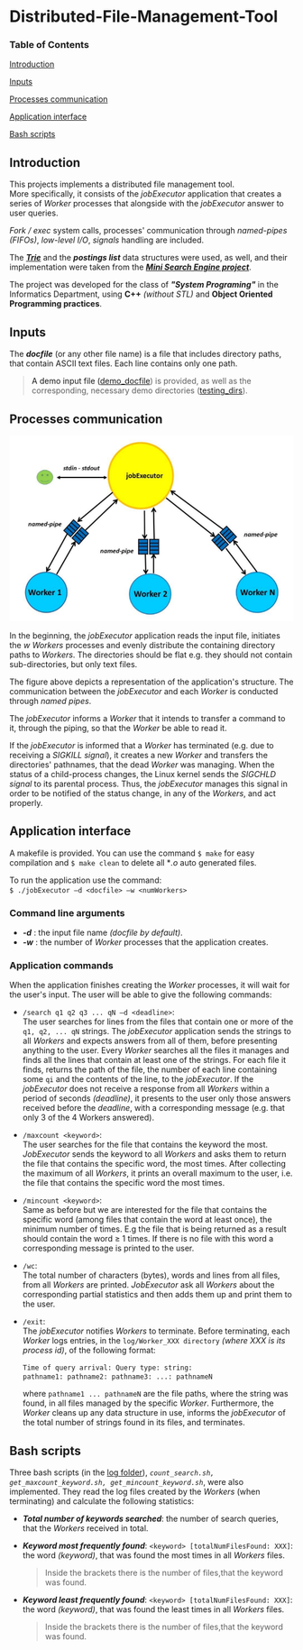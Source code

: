 # Distributed-File-Management-Tool


### Table of Contents

[Introduction](#introduction)

[Inputs](#inputs)

[Processes communication](#process_comm)

[Application interface](#app_interface)

[Bash scripts](#bash_scripts)


<a name="introduction"/>

## Introduction

This projects implements a distributed file management tool.     
More specifically, it consists of the *jobExecutor* application that creates a series of *Worker* processes that alongside with the *jobExecutor* answer to user queries.

*Fork / exec* system calls, processes' communication through *named-pipes (FIFOs)*, 
*low-level I/O*, *signals* handling are included.

The [***Trie***](https://en.wikipedia.org/wiki/Trie) and the ***postings list*** data structures were used, as well, and their implementation were taken from the [***Mini Search Engine project***](https://github.com/JohnPapad/Mini-Search-Engine).

The project was developed for the class of ***"System Programing"*** in the Informatics Department, using **C++** *(without STL)* and **Object Oriented Programming practices**.


<a name="inputs"/>

## Inputs

The ***docfile*** (or any other file name) is a file that includes directory paths, that contain ASCII text files. Each line contains only one path.

> A demo input file ([demo_docfile](demo_docfile)) is provided, as well as the corresponding, necessary demo directories ([testing_dirs](testing_dirs)).


<a name="process_comm"/>

## Processes communication

![Processes communication](img/jobExec_Worker_comm.png "Processes communication")

In the beginning, the *jobExecutor* application reads the input file, initiates the *w* *Workers*
processes and evenly distribute the containing directory paths to *Workers*. The directories should be flat e.g. they should not contain sub-directories, but only text files.

The figure above depicts a representation of the application's structure. The communication between the *jobExecutor* and each *Worker* is conducted through *named pipes*. 

The *jobExecutor* informs a *Worker* that it intends to transfer a command to it, through the piping, so that the *Worker* be able to read it. 

If the *jobExecutor* is informed that a *Worker* has terminated (e.g. due to receiving a *SIGKILL signal*), it creates a new *Worker* and transfers the directories' pathnames, that the dead *Worker* was managing. When the status of a child-process changes, the Linux kernel sends the *SIGCHLD signal* to its parental process. Thus, the *jobExecutor* manages this signal in order to be notified of the status change, in any of the
*Workers*, and act properly.


<a name="app_interface"/>

## Application interface

A makefile is provided. You can use the command ```$ make``` for easy compilation and ```$ make clean``` to delete all **.o* auto generated files.

To run the application use the command:   
```$ ./jobExecutor –d <docfile> –w <numWorkers>```

### Command line arguments

- ***-d*** : the input file name *(docfile by default)*.
- ***-w*** : the number of *Worker* processes that the application creates.

### Application commands

When the application finishes creating the *Worker* processes, it will wait for the user's input. The user will be able to give the following commands:

- ```/search q1 q2 q3 ... qN –d <deadline>```:   
The user searches for lines from the files that contain one or more of the ```q1,
q2, ... qN``` strings. The *jobExecutor* application sends the strings to all *Workers* and
expects answers from all of them, before presenting anything to the user. Every *Worker* searches all the files it manages and finds all the lines that contain at least one of the strings. For each file it finds, returns the path of the file, the number of each line containing some ```qi``` and the contents of the line, to the *jobExecutor*. If the *jobExecutor* does not receive a response from all *Workers* within a period of seconds *(deadline)*, it presents to the user only those answers received before the *deadline*, with a corresponding message (e.g. that only 3 of the 4 Workers answered).

- ```/maxcount <keyword>```:   
The user searches for the file that contains the keyword the most. *JobExecutor* sends the
keyword to all *Workers* and asks them to return the file that contains the specific word, the most
times. After collecting the maximum of all *Workers*, it prints an overall maximum to the user, i.e. the file that contains the specific word the most times.

- ```/mincount <keyword>```:  
Same as before but we are interested for the file that contains the specific word (among files that contain the word at least once), the minimum number of times. E.g the file that is being returned as a result should contain the word ≥ 1 times. If there is no file with this word a corresponding message is printed to the user.

- ```/wc```:   
The total number of characters (bytes), words and lines from all files, from all *Workers* are printed. *JobExecutor* ask all *Workers* about the corresponding partial statistics and then adds them up and print them to the user.

- ```/exit```:    
The *jobExecutor* notifies *Workers* to terminate. Before terminating, each *Worker* logs entries, in the ```log/Worker_XXX directory``` *(where XXX is its process id)*, of the following format:  

    ```
    Time of query arrival: Query type: string:
    pathname1: pathname2: pathname3: ...: pathnameN
    ```
    where ```pathname1 ... pathnameN``` are the file paths, where the string was found, in all files managed by the specific *Worker*. Furthermore, the *Worker* cleans up any data structure in use, informs the *jobExecutor* of the total number of strings found in its files, and terminates.


<a name="bash_scripts"/>

## Bash scripts

Three bash scripts (in the [log folder](log)), *```count_search.sh, get_maxcount_keyword.sh, get_mincount_keyword.sh```*, were also implemented. They read the log files created by the *Workers* (when terminating) and calculate the following statistics:

- ***Total number of keywords searched***: the number of search queries, that the *Workers* received in total.
- ***Keyword most frequently found***: ```<keyword> [totalNumFilesFound: XXX]```:    
the word *(keyword)*, that was found the most times
in all *Workers* files. 
    > Inside the brackets there is the number of files,that the keyword was found.


- ***Keyword least frequently found***: ```<keyword> [totalNumFilesFound: XXX]```:   
the word *(keyword)*, that was found the least times in all *Workers* files.
    > Inside the brackets there is the number of files,that the keyword was found.